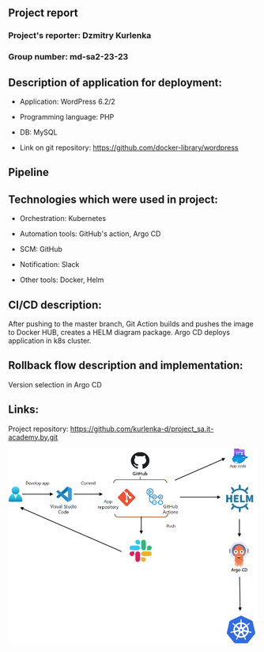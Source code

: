 ## Project report

### Project's reporter: Dzmitry Kurlenka

### Group number: md-sa2-23-23

## Description of application for deployment:

- Application: WordPress 6.2/2

- Programming language: PHP

- DB: MySQL 

- Link on git repository: https://github.com/docker-library/wordpress

## Pipeline

## Technologies which were used in project:

- Orchestration: 
Kubernetes

- Automation tools:
GitHub's action, Argo CD 

- SCM:
GitHub

- Notification:
Slack

- Other tools:
 Docker, Helm

## CI/CD description:
After pushing to the master branch, Git Action builds and pushes the image to Docker HUB, creates a HELM diagram package. Argo CD deploys application in k8s cluster.

## Rollback flow description and implementation:

Version selection in Argo CD


## Links:

Project repository: https://github.com/kurlenka-d/project_sa.it-academy.by.git


![project_draw](project_image.png)

